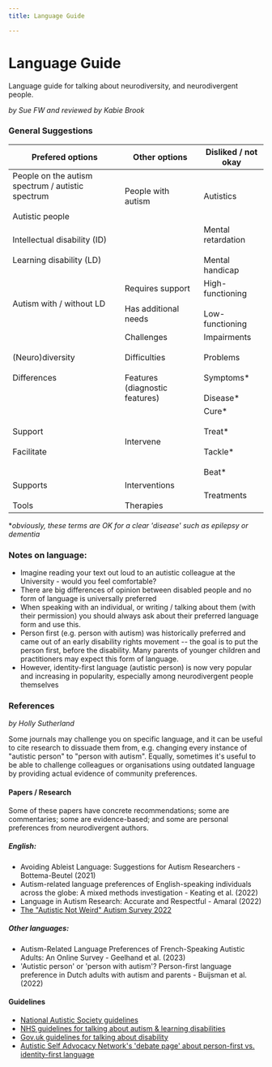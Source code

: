 ```yaml
---
title: Language Guide

---
```

# Language Guide

Language guide for talking about neurodiversity, and neurodivergent
people.

_by Sue FW and reviewed by Kabie Brook_

### General Suggestions

| Prefered options | Other options | Disliked / not okay |
| --- | --- | --- |
| People on the autism spectrum / autistic spectrum<br><br>Autistic people | People with autism | Autistics |
| Intellectual disability (ID)<br><br>Learning disability (LD) |  | Mental retardation<br><br>Mental handicap |
| Autism with / without LD | Requires support<br><br>Has additional needs | High-functioning <br><br>Low-functioning |
| (Neuro)diversity<br><br>Differences | Challenges<br><br>Difficulties<br><br>Features (diagnostic features) | Impairments<br><br>Problems<br><br>Symptoms*<br><br>Disease* |
| Support<br><br>Facilitate | Intervene | Cure*<br><br>Treat*<br><br>Tackle*<br><br>Beat* |
| Supports<br><br>Tools | Interventions<br><br>Therapies | Treatments |

\*_obviously, these terms are OK for a clear 'disease' such as epilepsy
or dementia_

### Notes on language:

* Imagine reading your text out loud to an autistic colleague at the University - would you feel comfortable?
* There are big differences of opinion between disabled people and no form of language is universally preferred
* When speaking with an individual, or writing / talking about them (with their permission) you should always ask about their preferred language form and use this.
* Person first (e.g. person with autism) was historically preferred and came out of an early disability rights movement -- the goal is to put the person first, before the disability. Many parents of younger children and practitioners may expect this form of language.
* However, identity-first language (autistic person) is now very popular and increasing in popularity, especially among neurodivergent people themselves

### References

_by Holly Sutherland_

Some journals may challenge you on specific language, and it can be useful to cite research to dissuade them from, e.g. changing every instance of "autistic person" to "person with autism". Equally, sometimes it's useful to be able to challenge colleagues or organisations using outdated language by providing actual evidence of community preferences. 

#### Papers / Research

Some of these papers have concrete recommendations; some are commentaries; some are evidence-based; and some are personal preferences from neurodivergent authors.

##### English:

* Avoiding Ableist Language: Suggestions for Autism Researchers - Bottema-Beutel (2021)
* Autism-related language preferences of English-speaking individuals across the globe: A mixed methods investigation - Keating et al. (2022)
* Language in Autism Research: Accurate and Respectful - Amaral (2022)
* [The "Autistic Not Weird" Autism Survey 2022](https://autisticnotweird.com/autismsurvey/)

##### Other languages:

* Autism-Related Language Preferences of French-Speaking Autistic Adults: An Online Survey - Geelhand et al. (2023)
* 'Autistic person' or 'person with autism'? Person-first language preference in Dutch adults with autism and parents - Buijsman et al. (2022)

#### Guidelines

* [National Autistic Society guidelines](https://www.autism.org.uk/what-we-do/help-and-support/how-to-talk-about-autism)
* [NHS guidelines for talking about autism & learning disabilities](https://www.england.nhs.uk/learning-disabilities/about/get-involved/involving-people/making-information-and-the-words-we-use-accessible/)
* [Gov.uk guidelines for talking about disability](https://www.gov.uk/government/publications/inclusive-communication/inclusive-language-words-to-use-and-avoid-when-writing-about-disability)
* [Autistic Self Advocacy Network's 'debate page' about person-first vs. identity-first language](https://autisticadvocacy.org/about-asan/identity-first-language/)